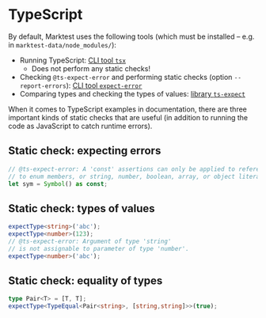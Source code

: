 # TypeScript

By default, Marktest uses the following tools (which must be installed – e.g. in `marktest-data/node_modules/`):

* Running TypeScript: [CLI tool `tsx`](https://github.com/privatenumber/tsx)
  * Does not perform any static checks!
* Checking `@ts-expect-error` and performing static checks (option `--report-errors`): [CLI tool `expect-error`](https://github.com/rauschma/expect-error)
* Comparing types and checking the types of values: [library `ts-expect`](https://github.com/TypeStrong/ts-expect)

When it comes to TypeScript examples in documentation, there are three important kinds of static checks that are useful (in addition to running the code as JavaScript to catch runtime errors).

## Static check: expecting errors

```ts
// @ts-expect-error: A 'const' assertions can only be applied to references
// to enum members, or string, number, boolean, array, or object literals.
let sym = Symbol() as const;
```

## Static check: types of values

```ts
expectType<string>('abc');
expectType<number>(123);
// @ts-expect-error: Argument of type 'string'
// is not assignable to parameter of type 'number'.
expectType<number>('abc');
```

## Static check: equality of types

```ts
type Pair<T> = [T, T];
expectType<TypeEqual<Pair<string>, [string,string]>>(true);
```
